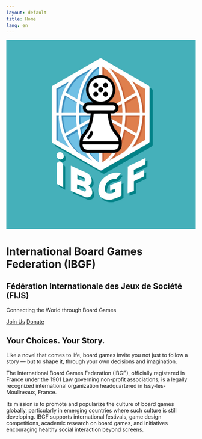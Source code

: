 ```yaml
---
layout: default
title: Home
lang: en
---
```


<div class="hero">
  <img src="/assets/logo.png" class="logo" alt="IBGF Logo">
  <h1>International Board Games Federation (IBGF)</h1>
  <h2>Fédération Internationale des Jeux de Société (FIJS)</h2>
  <p class="subtitle">Connecting the World through Board Games</p>
  <p>
    <a class="button" href="https://www.helloasso.com/">Join Us</a>
    <a class="button outline" href="https://www.helloasso.com/">Donate</a>
  </p>
</div>

<div class="section">
  <h2>Your Choices. Your Story.</h2>
  <p>
    Like a novel that comes to life, board games invite you not just to follow a story — but to shape it, through your own decisions and imagination.
  </p>
  <p>
    The International Board Games Federation (IBGF), officially registered in France under the 1901 Law governing non-profit associations, is a legally recognized international organization headquartered in Issy-les-Moulineaux, France.
  </p>
  <p>
    Its mission is to promote and popularize the culture of board games globally, particularly in emerging countries where such culture is still developing. IBGF supports international festivals, game design competitions, academic research on board games, and initiatives encouraging healthy social interaction beyond screens.
  </p>
</div>
